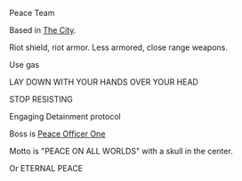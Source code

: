 Peace Team

Based in [The City](/p/a699c2b67ea049b1b3fabfa0c667582d).

Riot shield, riot armor. Less armored, close range weapons.

Use gas

LAY DOWN WITH YOUR HANDS OVER YOUR HEAD

STOP RESISTING

Engaging Detainment protocol

Boss is [Peace Officer One](/p/1f69094026e64289883eacfd026e270d)

Motto is "PEACE ON ALL WORLDS" with a skull in the center.

Or ETERNAL PEACE
